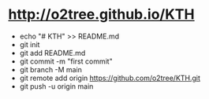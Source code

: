 # http://o2tree.github.io/KTH
-  echo "# KTH" >> README.md
-  git init
-  git add README.md
-  git commit -m "first commit"
-  git branch -M main
-  git remote add origin https://github.com/o2tree/KTH.git
- git push -u origin main
